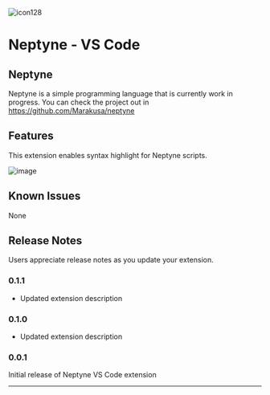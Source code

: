 ![icon128](https://user-images.githubusercontent.com/29477753/156887613-3ac2e3fb-03b2-4c08-b2ba-97e4343e3f7c.png)
# Neptyne - VS Code

## Neptyne
Neptyne is a simple programming language that is currently work in progress. You can check the project out in https://github.com/Marakusa/neptyne

## Features

This extension enables syntax highlight for Neptyne scripts.

![image](https://user-images.githubusercontent.com/29477753/156886907-cccb7de6-b372-4595-b57b-65259469af28.png)

## Known Issues

None

## Release Notes

Users appreciate release notes as you update your extension.

### 0.1.1

- Updated extension description

### 0.1.0

- Updated extension description

### 0.0.1

Initial release of Neptyne VS Code extension

-----------------------------------------------------------------------------------------------------------
